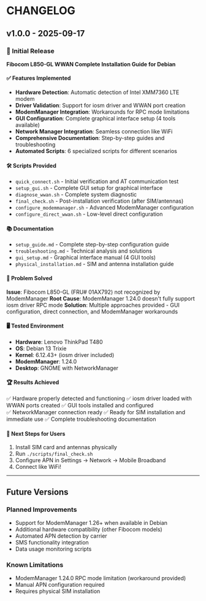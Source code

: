 # CHANGELOG

## v1.0.0 - 2025-09-17

### 🎉 Initial Release

**Fibocom L850-GL WWAN Complete Installation Guide for Debian**

#### ✅ Features Implemented
- **Hardware Detection**: Automatic detection of Intel XMM7360 LTE modem
- **Driver Validation**: Support for iosm driver and WWAN port creation
- **ModemManager Integration**: Workarounds for RPC mode limitations
- **GUI Configuration**: Complete graphical interface setup (4 tools available)
- **Network Manager Integration**: Seamless connection like WiFi
- **Comprehensive Documentation**: Step-by-step guides and troubleshooting
- **Automated Scripts**: 6 specialized scripts for different scenarios

#### 🛠️ Scripts Provided
- `quick_connect.sh` - Initial verification and AT communication test
- `setup_gui.sh` - Complete GUI setup for graphical interface
- `diagnose_wwan.sh` - Complete system diagnostic
- `final_check.sh` - Post-installation verification (after SIM/antennas)
- `configure_modemmanager.sh` - Advanced ModemManager configuration
- `configure_direct_wwan.sh` - Low-level direct configuration

#### 📚 Documentation
- `setup_guide.md` - Complete step-by-step configuration guide
- `troubleshooting.md` - Technical analysis and solutions
- `gui_setup.md` - Graphical interface manual (4 GUI tools)
- `physical_installation.md` - SIM and antenna installation guide

#### 🎯 Problem Solved
**Issue**: Fibocom L850-GL (FRU# 01AX792) not recognized by ModemManager
**Root Cause**: ModemManager 1.24.0 doesn't fully support iosm driver RPC mode
**Solution**: Multiple approaches provided - GUI configuration, direct connection, and ModemManager workarounds

#### 🖥️ Tested Environment
- **Hardware**: Lenovo ThinkPad T480
- **OS**: Debian 13 Trixie
- **Kernel**: 6.12.43+ (iosm driver included)
- **ModemManager**: 1.24.0
- **Desktop**: GNOME with NetworkManager

#### 🏆 Results Achieved
✅ Hardware properly detected and functioning
✅ iosm driver loaded with WWAN ports created
✅ GUI tools installed and configured  
✅ NetworkManager connection ready
✅ Ready for SIM installation and immediate use
✅ Complete troubleshooting documentation

#### 🔄 Next Steps for Users
1. Install SIM card and antennas physically
2. Run `./scripts/final_check.sh`
3. Configure APN in Settings → Network → Mobile Broadband
4. Connect like WiFi!

---

## Future Versions

### Planned Improvements
- Support for ModemManager 1.26+ when available in Debian
- Additional hardware compatibility (other Fibocom models)
- Automated APN detection by carrier
- SMS functionality integration
- Data usage monitoring scripts

### Known Limitations
- ModemManager 1.24.0 RPC mode limitation (workaround provided)
- Manual APN configuration required
- Requires physical SIM installation